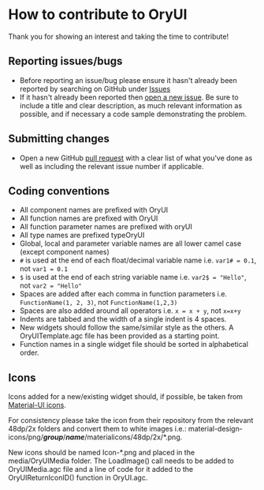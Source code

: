 # How to contribute to OryUI

Thank you for showing an interest and taking the time to contribute!

## Reporting issues/bugs

* Before reporting an issue/bug please ensure it hasn't already been reported by searching on GitHub under [Issues](https://github.com/KevinCrossDCL/OryUI/issues)
* If it hasn't already been reported then [open a new issue](https://github.com/KevinCrossDCL/OryUI/issues/new). Be sure to include a title and clear description, as much relevant information as possible, and if necessary a code sample demonstrating the problem.

## Submitting changes

* Open a new GitHub [pull request](https://github.com/KevinCrossDCL/OryUI/pull/new/master) with a clear list of what you've done as well as including the relevant issue number if applicable.

## Coding conventions

  * All component names are prefixed with OryUI
  * All function names are prefixed with OryUI
  * All function parameter names are prefixed with oryUI
  * All type names are prefixed typeOryUI
  * Global, local and parameter variable names are all lower camel case (except component names)
  * `#` is used at the end of each float/decimal variable name i.e. `var1# = 0.1`, not `var1 = 0.1`
  * `$` is used at the end of each string variable name i.e. `var2$ = "Hello"`, not `var2 = "Hello"`
  * Spaces are added after each comma in function parameters i.e. `FunctionName(1, 2, 3)`, not `FunctionName(1,2,3)`
  * Spaces are also added around all operators i.e. `x = x + y`, not `x=x+y`
  * Indents are tabbed and the width of a single indent is 4 spaces.
  * New widgets should follow the same/similar style as the others. A OryUITemplate.agc file has been provided as a starting point.
  * Function names in a single widget file should be sorted in alphabetical order.
  
## Icons

Icons added for a new/existing widget should, if possible, be taken from [Material-UI icons](https://material.io/resources/icons/?style=baseline).

For consistency please take the icon from their repository from the relevant 48dp/2x folders and convert them to white images i.e.: material-design-icons/png/_**group**_/_**name**_/materialicons/48dp/2x/*.png.

New icons should be named Icon-*.png and placed in the media/OryUIMedia folder. The LoadImage() call needs to be added to OryUIMedia.agc file and a line of code for it added to the OryUIReturnIconID() function in OryUI.agc.